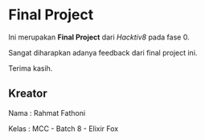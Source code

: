 # Final Project

Ini merupakan **Final Project** dari *Hacktiv8* pada fase 0.

Sangat diharapkan adanya feedback dari final project ini.

Terima kasih.


## Kreator 

Nama    : Rahmat Fathoni

Kelas   : MCC - Batch 8 - Elixir Fox



